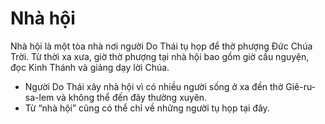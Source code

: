 # Nhà hội

Nhà hội là một tòa nhà nơi người Do Thái tụ họp để thờ phượng Đức Chúa Trời. Từ thời xa xưa, giờ thờ phượng tại nhà hội bao gồm giờ cầu nguyện, đọc Kinh Thánh và giảng dạy lời Chúa.
- Người Do Thái xây nhà hội vì có nhiều người sống ở xa đền thờ Giê-ru-sa-lem và không thể đến đây thường xuyên. 
- Từ “nhà hội” cũng có thể chỉ về những người tụ họp tại đây.

